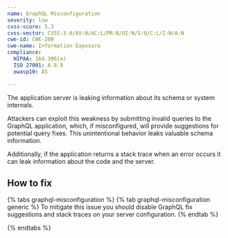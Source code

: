 ```yaml
---
name: GraphQL Misconfiguration
severity: low
cvss-score: 5.3
cvss-vector: CVSS:3.0/AV:N/AC:L/PR:N/UI:N/S:U/C:L/I:N/A:N
cwe-id: CWE-200
cwe-name: Information Exposure
compliance:
  HIPAA: 164.306(a)
  ISO 27001: A.8.9
  owasp10: A5

---            
```


The application server is leaking information about its schema or system internals. 

Attackers can exploit this weakness by submitting invalid queries to the GraphQL application, which, if misconfigured, will provide suggestions for potential query fixes. This unintentional behavior leaks valuable schema information.


Additionally, if the application returns a stack trace when an error occurs it can leak information about the code and the server.

## How to fix

{% tabs graphql-misconfiguration %}
{% tab graphql-misconfiguration generic %}
To mitigate this issue you should disable GraphQL fix suggestions and stack traces on your server configuration.
{% endtab %}

{% endtabs %}

